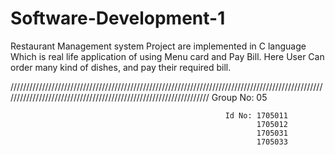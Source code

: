 # Software-Development-1


Restaurant Management system Project are implemented in C language Which is real life application of using Menu card and Pay Bill. Here User Can order many kind of dishes, and pay their required bill.





//////////////////////////////////////////////////////////////////////////////////////////////////////////////////////////////////////////////////////////////////
                                                    Group No: 05                                                                                                 
                                                    
                                                    Id No: 1705011
                                                           1705012
                                                           1705031
                                                           1705033
